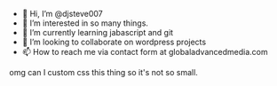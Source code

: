 - 👋 Hi, I’m @djsteve007
- 👀 I’m interested in so many things. 
- 🌱 I’m currently learning jabascript and git
- 💞️ I’m looking to collaborate on wordpress projects
- 📫 How to reach me via contact form at globaladvancedmedia.com

omg can I custom css this thing so it's not so small.
<!---
djsteve007/djsteve007 is a ✨ special ✨ repository because its `README.md` (this file) appears on your GitHub profile.
You can click the Preview link to take a look at your changes.
--->

